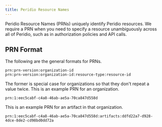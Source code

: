 ```yaml
---
title: Peridio Resource Names
---
```


Peridio Resource Names (PRNs) uniquely identify Peridio resources. We require a PRN when you need to specify a resource unambiguously across all of Peridio, such as in authorization policies and API calls.

## PRN Format

The following are the general formats for PRNs.

```text
prn:prn-version:organization-id
prn:prn-version:organization-id:resource-type:resource-id
```

The former is special case for organizations so that they don't repeat a value twice. This is an
example PRN for an organization.

```text
prn:1:eec5cabf-c4a8-46ab-ae5a-70ca847d558d
```

This is an example PRN for an artifact in that organization.

```text
prn:1:eec5cabf-c4a8-46ab-ae5a-70ca847d558d:artifacts:ddfd22a7-d928-4dce-8de2-cd98bd0dd72a
```
